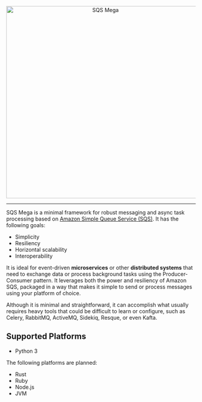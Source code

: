 <p align="center">
    <img alt="SQS Mega" width=512 src="https://github.com/felipead/sqs-mega/raw/master/resources/logo/sqs-mega_blue_large.png">
</p>

---

SQS Mega is a minimal framework for robust messaging and async task processing based on [Amazon Simple Queue Service (SQS)](https://aws.amazon.com/sqs/). It has the following goals:

- Simplicity
- Resiliency
- Horizontal scalability
- Interoperability

It is ideal for event-driven **microservices** or other **distributed systems** that need to exchange data or process background tasks using the Producer-Consumer pattern. It leverages both the power and resiliency of Amazon SQS, packaged in a way that makes it simple to send or process messages using your platform of choice.

Although it is minimal and straightforward, it can accomplish what usually requires heavy tools that could be difficult to learn or configure, such as Celery, RabbitMQ, ActiveMQ, Sidekiq, Resque, or even Kafta.

## Supported Platforms

- Python 3

The following platforms are planned:

- Rust
- Ruby
- Node.js
- JVM
